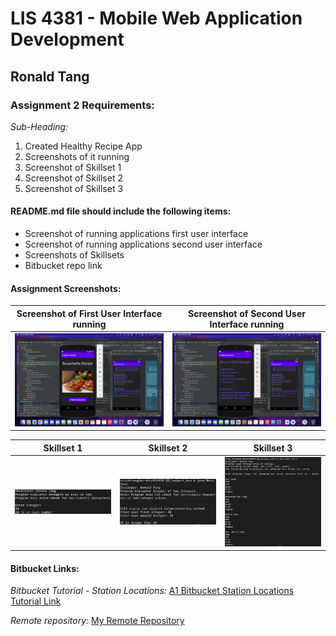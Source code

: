 # LIS 4381 - Mobile Web Application Development

## Ronald Tang

### Assignment 2 Requirements:

*Sub-Heading:*

1. Created Healthy Recipe App
2. Screenshots of it running
3. Screenshot of Skillset 1
4. Screenshot of Skillset 2
5. Screenshot of Skillset 3

#### README.md file should include the following items:

* Screenshot of running applications first user interface
* Screenshot of running applications second user interface
* Screenshots of Skillsets
* Bitbucket repo link

#### Assignment Screenshots:

| Screenshot of First User Interface running | Screenshot of Second User Interface running |
| ---------- | ---------- |
| ![First User Interface Screenshot](img/firstuser.png) | ![Second User Interface Screenshot](img/seconduser.png) |

| Skillset 1 | Skillset 2 | Skillset 3 |
| ---------- | ---------- | ----------|
| ![Screenshot of Skillset 1](img/Even_Odd.png) | ![Screenshot of Skillset 2](img/Largest_Num.png) | ![Screenshot of Skillset 3](img/Arrays_Loops.png)

#### Bitbucket Links:

*Bitbucket Tutorial - Station Locations:*
[A1 Bitbucket Station Locations Tutorial Link](https://bitbucket.org/username/bitbucketstationlocations/ "Bitbucket Station Locations")

*Remote repository:*
[My Remote Repository](https://bitbucket.org/ronaldtang1/lis4381/ "My Remote Repository")
